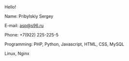 Hello!

Name: Pribylskiy Sergey

E-mail: asp@s96.ru

Phone: +7(922) 225-225-5


Programming: PHP, Python, Javascript, HTML, CSS, MySQL

Linux, Nginx

<!--
**ASP96/ASP96** is a ✨ _special_ ✨ repository because its `README.md` (this file) appears on your GitHub profile.

Here are some ideas to get you started:

- 🔭 I’m currently working on ...
- 🌱 I’m currently learning ...
- 👯 I’m looking to collaborate on ...
- 🤔 I’m looking for help with ...
- 💬 Ask me about ...
- 📫 How to reach me: ...
- 😄 Pronouns: ...
- ⚡ Fun fact: ...
-->
